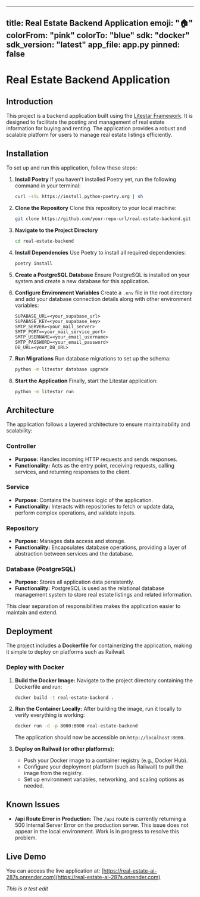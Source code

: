 ---

title: Real Estate Backend Application
emoji: "🏠"
colorFrom: "pink"
colorTo: "blue"
sdk: "docker"
sdk\_version: "latest"
app\_file: app.py
pinned: false
-------------

# Real Estate Backend Application

## Introduction

This project is a backend application built using the [Litestar Framework](https://www.litestar.dev/). It is designed to facilitate the posting and management of real estate information for buying and renting. The application provides a robust and scalable platform for users to manage real estate listings efficiently.

## Installation

To set up and run this application, follow these steps:

1. **Install Poetry**
   If you haven't installed Poetry yet, run the following command in your terminal:

   ```bash
   curl -sSL https://install.python-poetry.org | sh
   ```

2. **Clone the Repository**
   Clone this repository to your local machine:

   ```bash
   git clone https://github.com/your-repo-url/real-estate-backend.git
   ```

3. **Navigate to the Project Directory**

   ```bash
   cd real-estate-backend
   ```

4. **Install Dependencies**
   Use Poetry to install all required dependencies:

   ```bash
   poetry install
   ```

5. **Create a PostgreSQL Database**
   Ensure PostgreSQL is installed on your system and create a new database for this application.

6. **Configure Environment Variables**
   Create a `.env` file in the root directory and add your database connection details along with other environment variables:

   ```env
   SUPABASE_URL=<your_supabase_url>
   SUPABASE_KEY=<your_supabase_key>
   SMTP_SERVER=<your_mail_server>
   SMTP_PORT=<your_mail_service_port>
   SMTP_USERNAME=<your_email_username>
   SMTP_PASSWORD=<your_email_password>
   DB_URL=<your_DB_URL>
   ```

7. **Run Migrations**
   Run database migrations to set up the schema:

   ```bash
   python -m litestar database upgrade
   ```

8. **Start the Application**
   Finally, start the Litestar application:

   ```bash
   python -m litestar run
   ```

## Architecture

The application follows a layered architecture to ensure maintainability and scalability:

### Controller

* **Purpose:** Handles incoming HTTP requests and sends responses.
* **Functionality:** Acts as the entry point, receiving requests, calling services, and returning responses to the client.

### Service

* **Purpose:** Contains the business logic of the application.
* **Functionality:** Interacts with repositories to fetch or update data, perform complex operations, and validate inputs.

### Repository

* **Purpose:** Manages data access and storage.
* **Functionality:** Encapsulates database operations, providing a layer of abstraction between services and the database.

### Database (PostgreSQL)

* **Purpose:** Stores all application data persistently.
* **Functionality:** PostgreSQL is used as the relational database management system to store real estate listings and related information.

This clear separation of responsibilities makes the application easier to maintain and extend.

## Deployment

The project includes a **Dockerfile** for containerizing the application, making it simple to deploy on platforms such as Railwail.

### Deploy with Docker

1. **Build the Docker Image:**
   Navigate to the project directory containing the Dockerfile and run:

   ```bash
   docker build -t real-estate-backend .
   ```

2. **Run the Container Locally:**
   After building the image, run it locally to verify everything is working:

   ```bash
   docker run -d -p 8000:8000 real-estate-backend
   ```

   The application should now be accessible on `http://localhost:8000`.

3. **Deploy on Railwail (or other platforms):**

   * Push your Docker image to a container registry (e.g., Docker Hub).
   * Configure your deployment platform (such as Railwail) to pull the image from the registry.
   * Set up environment variables, networking, and scaling options as needed.

## Known Issues

* **/api Route Error in Production:**
  The `/api` route is currently returning a 500 Internal Server Error on the production server. This issue does not appear in the local environment. Work is in progress to resolve this problem.

## Live Demo

You can access the live application at:
[https://real-estate-ai-287s.onrender.com](https://real-estate-ai-287s.onrender.com)

*This is a test edit*
